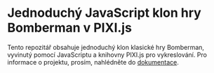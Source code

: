 # Jednoduchý JavaScript klon hry Bomberman v PIXI.js

Tento repozitář obsahuje jednoduchý klon klasické hry Bomberman, vyvinutý pomocí JavaScriptu a knihovny PIXI.js pro vykreslování. Pro informace o projektu, prosím, nahlédněte do [dokumentace](./docs/doc_cz.md).